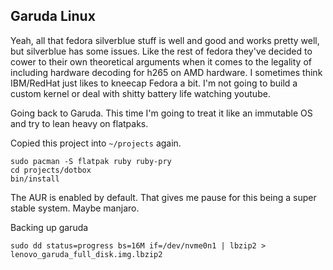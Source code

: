 ## Garuda Linux

Yeah, all that fedora silverblue stuff is well and good and works pretty well, but silverblue has some issues. Like the rest of fedora they've decided to cower to their own theoretical arguments when it comes to the legality of including hardware decoding for h265 on AMD hardware. I sometimes think IBM/RedHat just likes to kneecap Fedora a bit. I'm not going to build a custom kernel or deal with shitty battery life watching youtube.

Going back to Garuda. This time I'm going to treat it like an immutable OS and try to lean heavy on flatpaks.

Copied this project into `~/projects` again.

```
sudo pacman -S flatpak ruby ruby-pry
cd projects/dotbox
bin/install
```
The AUR is enabled by default. That gives me pause for this being a super stable system. Maybe manjaro.

Backing up garuda

```
sudo dd status=progress bs=16M if=/dev/nvme0n1 | lbzip2 > lenovo_garuda_full_disk.img.lbzip2
```
